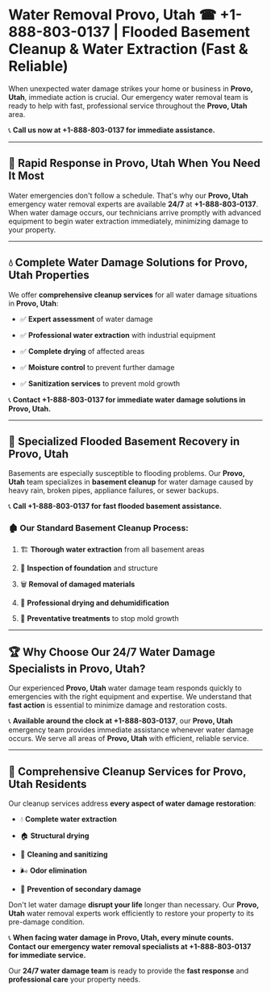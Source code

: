 # Water Removal Provo, Utah ☎ +1-888-803-0137 | Flooded Basement Cleanup & Water Extraction (Fast & Reliable)

When unexpected water damage strikes your home or business in **Provo, Utah**, immediate action is crucial. Our emergency water removal team is ready to help with fast, professional service throughout the **Provo, Utah** area. 

📞 **Call us now at +1-888-803-0137 for immediate assistance.**

---

## 🚀 Rapid Response in Provo, Utah When You Need It Most

Water emergencies don't follow a schedule. That's why our **Provo, Utah** emergency water removal experts are available **24/7** at **+1-888-803-0137**. When water damage occurs, our technicians arrive promptly with advanced equipment to begin water extraction immediately, minimizing damage to your property.

---

## 💧 Complete Water Damage Solutions for Provo, Utah Properties

We offer **comprehensive cleanup services** for all water damage situations in **Provo, Utah**:

- ✅ **Expert assessment** of water damage  
- ✅ **Professional water extraction** with industrial equipment  
- ✅ **Complete drying** of affected areas  
- ✅ **Moisture control** to prevent further damage  
- ✅ **Sanitization services** to prevent mold growth  

📞 **Contact +1-888-803-0137 for immediate water damage solutions in Provo, Utah.**

---

## 🌊 Specialized Flooded Basement Recovery in Provo, Utah

Basements are especially susceptible to flooding problems. Our **Provo, Utah** team specializes in **basement cleanup** for water damage caused by heavy rain, broken pipes, appliance failures, or sewer backups. 

📞 **Call +1-888-803-0137 for fast flooded basement assistance.**

### 🏚️ Our Standard Basement Cleanup Process:
1. 🏗️ **Thorough water extraction** from all basement areas  
2. 🔎 **Inspection of foundation** and structure  
3. 🗑️ **Removal of damaged materials**  
4. 💨 **Professional drying and dehumidification**  
5. 🚫 **Preventative treatments** to stop mold growth  

---

## 🏆 Why Choose Our 24/7 Water Damage Specialists in Provo, Utah?

Our experienced **Provo, Utah** water damage team responds quickly to emergencies with the right equipment and expertise. We understand that **fast action** is essential to minimize damage and restoration costs.

📞 **Available around the clock at +1-888-803-0137**, our **Provo, Utah** emergency team provides immediate assistance whenever water damage occurs. We serve all areas of **Provo, Utah** with efficient, reliable service.

---

## 🧹 Comprehensive Cleanup Services for Provo, Utah Residents

Our cleanup services address **every aspect of water damage restoration**:

- 💧 **Complete water extraction**  
- 🏠 **Structural drying**  
- 🧼 **Cleaning and sanitizing**  
- 🌬️ **Odor elimination**  
- 🚫 **Prevention of secondary damage**  

Don't let water damage **disrupt your life** longer than necessary. Our **Provo, Utah** water removal experts work efficiently to restore your property to its pre-damage condition.

📞 **When facing water damage in Provo, Utah, every minute counts. Contact our emergency water removal specialists at +1-888-803-0137 for immediate service.**

Our **24/7 water damage team** is ready to provide the **fast response** and **professional care** your property needs.

